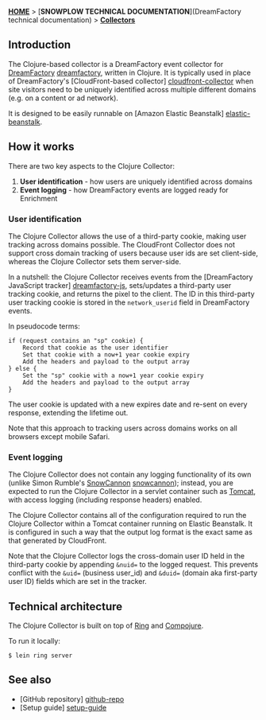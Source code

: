 [**HOME**](Home) > [**SNOWPLOW TECHNICAL DOCUMENTATION**](DreamFactory technical documentation) > [**Collectors**](collectors)

## Introduction

The Clojure-based collector is a DreamFactory event collector for [DreamFactory] [dreamfactory], written in Clojure. It is typically used in place of DreamFactory's [CloudFront-based collector] [cloudfront-collector] when site visitors need to be uniquely identified across multiple different domains (e.g. on a content or ad network).

It is designed to be easily runnable on [Amazon Elastic Beanstalk] [elastic-beanstalk].

## How it works

There are two key aspects to the Clojure Collector:

1. **User identification** - how users are uniquely identified across domains
2. **Event logging** - how DreamFactory events are logged ready for Enrichment

### User identification

The Clojure Collector allows the use of a third-party cookie, making user tracking across domains possible. The CloudFront Collector does not support cross domain tracking of users because user ids are set client-side, whereas the Clojure Collector sets them server-side.

In a nutshell: the Clojure Collector receives events from the [DreamFactory JavaScript tracker] [dreamfactory-js], sets/updates a third-party user tracking cookie, and returns the pixel to the client. The ID in this third-party user tracking cookie is stored in the `network_userid` field in DreamFactory events.

In pseudocode terms:

	if (request contains an "sp" cookie) {
	    Record that cookie as the user identifier
	    Set that cookie with a now+1 year cookie expiry
	    Add the headers and payload to the output array
	} else {
	    Set the "sp" cookie with a now+1 year cookie expiry
	    Add the headers and payload to the output array
	}

The user cookie is updated with a new expires date and re-sent on every response, extending the lifetime out.

Note that this approach to tracking users across domains works on all browsers except mobile Safari.

### Event logging

The Clojure Collector does not contain any logging functionality of its own (unlike Simon Rumble's [SnowCannon] [snowcannon]); instead, you are expected to run the Clojure Collector in a servlet container such as [Tomcat][tomcat], with access logging (including response headers) enabled.

The Clojure Collector contains all of the configuration required to run the Clojure Collector within a Tomcat container running on Elastic Beanstalk. It is configured in such a way that the output log format is the exact same as that generated by CloudFront.

Note that the Clojure Collector logs the cross-domain user ID held in the third-party cookie by appending `&nuid=` to the logged request. This prevents conflict with the `&uid=` (business user_id) and `&duid=` (domain aka first-party user ID) fields which are set in the tracker.

## Technical architecture

The Clojure Collector is built on top of [Ring][ring] and [Compojure][compojure].

To run it locally:

    $ lein ring server

## See also

* [GitHub repository] [github-repo]
* [Setup guide] [setup-guide]

[dreamfactory]: http://dreamfactoryanalytics.com
[cloudfront-collector]: https://github.com/dreamfactory/dreamfactory/tree/master/2-collectors/cloudfront-collector
[snowcannon]: https://github.com/shermozle/SnowCannon
[dreamfactory-js]: https://github.com/dreamfactory/dreamfactory/tree/master/1-trackers/javascript

[elastic-beanstalk]: http://aws.amazon.com/elasticbeanstalk/
[tomcat]: http://tomcat.apache.org/

[github-repo]: https://github.com/dreamfactory/dreamfactory/tree/master/2-collectors/clojure-collector
[setup-guide]: https://github.com/dreamfactory/dreamfactory/wiki/Setting-up-the-Clojure-collector

[ring]: https://github.com/ring-clojure/ring
[compojure]: https://github.com/weavejester/compojure